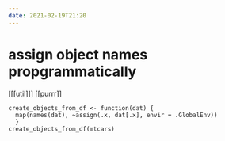 ```yaml
---
date: 2021-02-19T21:20
---
```


# assign object names propgrammatically

[[[util]]]
[[purrr]]

	create_objects_from_df <- function(dat) {
      map(names(dat), ~assign(.x, dat[.x], envir = .GlobalEnv))
      }
    create_objects_from_df(mtcars)